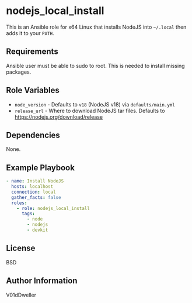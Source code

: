 # nodejs_local_install

This is an Ansible role for x64 Linux that installs NodeJS into `~/.local`
then adds it to your `PATH`.

## Requirements

Ansible user must be able to sudo to root. This is needed to install missing
packages.

## Role Variables

- `node_version` - Defaults to `v18` (NodeJS v18) via `defaults/main.yml`
- `release_url` - Where to download NodeJS tar files. Defaults to
  https://nodejs.org/download/release

## Dependencies

None.

## Example Playbook

```yaml
- name: Install NodeJS
  hosts: localhost
  connection: local
  gather_facts: false
  roles:
    - role: nodejs_local_install
      tags:
        - node
        - nodejs
        - devkit
```

## License

BSD

## Author Information

V01dDweller

[modeline]: # ( vim: set nu relativenumber textwidth=78 colorcolumn=80: )

